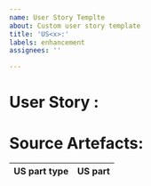 ```yaml
---
name: User Story Templte
about: Custom user story template
title: 'US<x>:'
labels: enhancement
assignees: ''

---
```


# User Story :


# Source Artefacts:
| US part type | US part |
| ------------- |-------------| 
